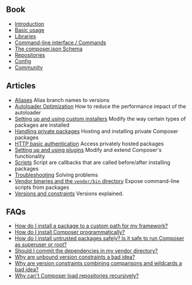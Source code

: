 ## Book

- [Introduction](./00-intro.md)
- [Basic usage](./01-basic-usage.md)
- [Libraries](./02-libraries.md)
- [Command-line interface / Commands](./03-cli.md)
- [The composer.json Schema](./04-schema.md)
- [Repositories](./05-repositories.md)
- [Config](./06-config.md)
- [Community](./07-community.md)


## Articles

- [Aliases](./articles/aliases.md)
Alias branch names to versions
- [Autoloader Optimization](./articles/autoloader-optimization.md)
How to reduce the performance impact of the autoloader
- [Setting up and using custom installers](./articles/custom-installers.md)
Modify the way certain types of packages are installed
- [Handling private packages](./articles/handling-private-packages-with-satis.md)
Hosting and installing private Composer packages
- [HTTP basic authentication](./articles/http-basic-authentication.md)
Access privately hosted packages
- [Setting up and using plugins](./articles/plugins.md)
Modify and extend Composer's functionality
- [Scripts](./articles/scripts.md)
Script are callbacks that are called before/after installing packages
- [Troubleshooting](./articles/troubleshooting.md)
Solving problems
- [Vendor binaries and the `vendor/bin` directory](./articles/vendor-binaries.md)
Expose command-line scripts from packages
- [Versions and constraints](./articles/versions.md)
Versions explained.


## FAQs

- [How do I install a package to a custom path for my framework?](./faqs/how-do-i-install-a-package-to-a-custom-path-for-my-framework.md)
- [How do I install Composer programmatically?](./faqs/how-to-install-composer-programmatically.md)
- [How do I install untrusted packages safely? Is it safe to run Composer as superuser or root?](./faqs/how-to-install-untrusted-packages-safely.md)
- [Should I commit the dependencies in my vendor directory?](./faqs/should-i-commit-the-dependencies-in-my-vendor-directory.md)
- [Why are unbound version constraints a bad idea?](./faqs/why-are-unbound-version-constraints-a-bad-idea.md)
- [Why are version constraints combining comparisons and wildcards a bad idea?](./faqs/why-are-version-constraints-combining-comparisons-and-wildcards-a-bad-idea.md)
- [Why can't Composer load repositories recursively?](./faqs/why-can't-composer-load-repositories-recursively.md)